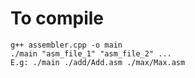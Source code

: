 # To compile

<pre><code>g++ assembler.cpp -o main
./main "asm_file_1" "asm_file_2" ...
E.g: ./main ./add/Add.asm ./max/Max.asm
</code></pre>
